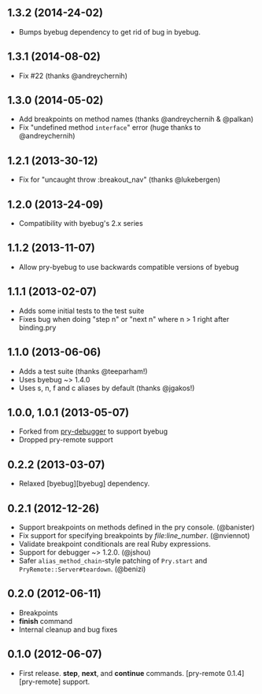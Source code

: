 ## 1.3.2 (2014-24-02)

* Bumps byebug dependency to get rid of bug in byebug.


## 1.3.1 (2014-08-02)

* Fix #22 (thanks @andreychernih)


## 1.3.0 (2014-05-02)

* Add breakpoints on method names (thanks @andreychernih & @palkan)
* Fix "undefined method `interface`" error (huge thanks to @andreychernih)


## 1.2.1 (2013-30-12)

* Fix for "uncaught throw :breakout_nav" (thanks @lukebergen)


## 1.2.0 (2013-24-09)

* Compatibility with byebug's 2.x series


## 1.1.2 (2013-11-07)

* Allow pry-byebug to use backwards compatible versions of byebug


## 1.1.1 (2013-02-07)

* Adds some initial tests to the test suite
* Fixes bug when doing "step n" or "next n" where n > 1 right after binding.pry


## 1.1.0 (2013-06-06)
 
* Adds a test suite (thanks @teeparham!)
* Uses byebug ~> 1.4.0
* Uses s, n, f and c aliases by default (thanks @jgakos!)


## 1.0.0, 1.0.1 (2013-05-07)

* Forked from [pry-debugger](https://github.com/nixme/pry-debugger) to support
  byebug
* Dropped pry-remote support


## 0.2.2 (2013-03-07)

* Relaxed [byebug][byebug] dependency.


## 0.2.1 (2012-12-26)

* Support breakpoints on methods defined in the pry console. (@banister)
* Fix support for specifying breakpoints by *file:line_number*. (@nviennot)
* Validate breakpoint conditionals are real Ruby expressions.
* Support for debugger ~> 1.2.0. (@jshou)
* Safer `alias_method_chain`-style patching of `Pry.start` and
  `PryRemote::Server#teardown`. (@benizi)


## 0.2.0 (2012-06-11)

* Breakpoints
* **finish** command
* Internal cleanup and bug fixes


## 0.1.0 (2012-06-07)

* First release. **step**, **next**, and **continue** commands.
  [pry-remote 0.1.4][pry-remote] support.
